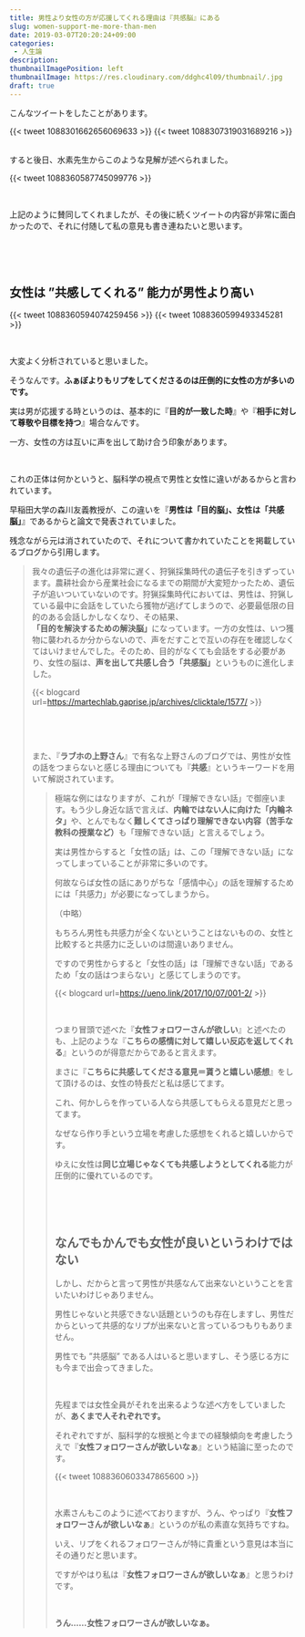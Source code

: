 ```yaml
---
title: 男性より女性の方が応援してくれる理由は『共感脳』にある
slug: women-support-me-more-than-men
date: 2019-03-07T20:20:24+09:00
categories: 
 - 人生論
description: 
thumbnailImagePosition: left
thumbnailImage: https://res.cloudinary.com/ddghc4l09/thumbnail/.jpg
draft: true
---
```


<!--more-->

こんなツイートをしたことがあります。

{{< tweet 1088301662656069633 >}}
{{< tweet 1088307319031689216 >}}
&nbsp;

すると後日、水素先生からこのような見解が述べられました。

{{< tweet 1088360587745099776 >}}
&nbsp;

&nbsp;

上記のように賛同してくれましたが、その後に続くツイートの内容が非常に面白かったので、それに付随して私の意見も書き連ねたいと思います。

&nbsp;

&nbsp;
<h2>女性は ”共感してくれる” 能力が男性より高い</h2>
{{< tweet 1088360594074259456 >}}
{{< tweet 1088360599493345281 >}}
&nbsp;

&nbsp;

大変よく分析されていると思いました。

そうなんです。<strong>ふぁぼよりもリプをしてくださるのは圧倒的に女性の方が多いのです。</strong>

実は男が応援する時というのは、基本的に『<strong>目的が一致した時</strong>』や『<strong>相手に対して尊敬や目標を持つ</strong>』場合なんです。

一方、女性の方は互いに声を出して助け合う印象があります。

&nbsp;

これの正体は何かというと、脳科学の視点で男性と女性に違いがあるからと言われています。

早稲田大学の森川友義教授が、この違いを『<strong>男性は「目的脳」、女性は「共感脳」</strong>』であるからと論文で発表されていました。

残念ながら元は消されていたので、それについて書かれていたことを掲載しているブログから引用します。
<blockquote>我々の遺伝子の進化は非常に遅く、狩猟採集時代の遺伝子を引きずっています。農耕社会から産業社会になるまでの期間が大変短かったため、遺伝子が追いついていないのです。狩猟採集時代においては、男性は、狩猟している最中に会話をしていたら獲物が逃げてしまうので、必要最低限の目的のある会話しかしなくなり、その結果、<strong>「目的を解決するための解決脳」</strong>になっています。一方の女性は、いつ獲物に襲われるか分からないので、声をだすことで互いの存在を確認しなくてはいけませんでした。そのため、目的がなくても会話をする必要があり、女性の脳は、<strong>声を出して共感し合う「共感脳」</strong>というものに進化しました。

{{< blogcard url=https://martechlab.gaprise.jp/archives/clicktale/1577/ >}}&nbsp;

&nbsp;

&nbsp;

また、『<strong>ラブホの上野さん</strong>』で有名な上野さんのブログでは、男性が女性の話をつまらないと感じる理由についても『<strong>共感</strong>』というキーワードを用いて解説されています。
<blockquote>極端な例にはなりますが、これが「理解できない話」で御座います。もう少し身近な話で言えば、<strong>内輪ではない人に向けた「内輪ネタ」</strong>や、とんでもなく<strong>難しくてさっぱり理解できない内容（苦手な教科の授業など）</strong>も「理解できない話」と言えるでしょう。

実は男性からすると「女性の話」は、この「理解できない話」になってしまっていることが非常に多いのです。

何故ならば女性の話にありがちな「感情中心」の話を理解するためには「共感力」が必要になってしまうから。

（中略）

もちろん男性も共感力が全くないということはないものの、女性と比較すると共感力に乏しいのは間違いありません。

ですので男性からすると「女性の話」は「理解できない話」であるため「女の話はつまらない」と感じてしまうのです。


{{< blogcard url=https://ueno.link/2017/10/07/001-2/ >}}&nbsp;

&nbsp;

つまり冒頭で述べた『<strong>女性フォロワーさんが欲しい</strong>』と述べたのも、上記のような『<strong>こちらの感情に対して嬉しい反応を返してくれる</strong>』というのが得意だからであると言えます。

まさに『<strong>こちらに共感してくださる意見＝貰うと嬉しい感想</strong>』をして頂けるのは、女性の特長だと私は感じてます。

これ、何かしらを作っている人なら共感してもらえる意見だと思ってます。

なぜなら作り手という立場を考慮した感想をくれると嬉しいからです。

ゆえに女性は<strong>同じ立場じゃなくても共感しようとしてくれる</strong>能力が圧倒的に優れているのです。

&nbsp;

&nbsp;
<h2>なんでもかんでも女性が良いというわけではない</h2>
しかし、だからと言って男性が共感なんて出来ないということを言いたいわけじゃありません。

男性じゃないと共感できない話題というのも存在しますし、男性だからといって共感的なリプが出来ないと言っているつもりもありません。

男性でも ”共感脳” である人はいると思いますし、そう感じる方にも今まで出会ってきました。

&nbsp;

先程までは女性全員がそれを出来るような述べ方をしていましたが、<strong>あくまで人それぞれです。</strong>

それぞれですが、脳科学的な根拠と今までの経験傾向を考慮したうえで『<strong>女性フォロワーさんが欲しいなぁ</strong>』という結論に至ったのです。

{{< tweet 1088360603347865600 >}}
&nbsp;

&nbsp;

水素さんもこのように述べておりますが、うん、やっぱり『<strong>女性フォロワーさんが欲しいなぁ</strong>』というのが私の素直な気持ちですね。

いえ、リプをくれるフォロワーさんが特に貴重という意見は本当にその通りだと思います。

ですがやはり私は『<strong>女性フォロワーさんが欲しいなぁ</strong>』と思うわけです。

&nbsp;

<strong>うん……女性フォロワーさんが欲しいなぁ。</strong>
